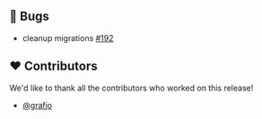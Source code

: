 ## 🐞 Bugs

- cleanup migrations [#192](https://github.com/focus-shift/zeiterfassung/pull/192)

## ❤️ Contributors

We'd like to thank all the contributors who worked on this release!

- [@grafjo](https://github.com/grafjo)
